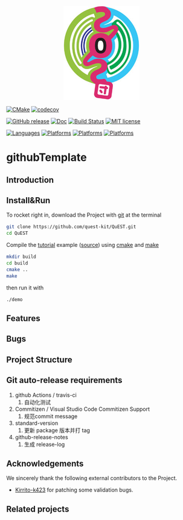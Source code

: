 <!--
 * @Descripttion: 
 * @version: 
 * @Author: Shaojie Tan
 * @Date: 2021-09-05 10:46:12
 * @LastEditors: Shaojie Tan
 * @LastEditTime: 2021-09-07 11:33:33
-->

<p align="center">
<a href="https://github.com/Kirrito-k423/githubTemplate" target="_blank">
	<img src="./doxyconfig/sos.jpg" width=""/>
</a>
</p>

<!-- https://shields.io/category/build -->


<!-- [![macOS unit](https://github.com/QuEST-Kit/QuEST/workflows/macOS%20unit/badge.svg)](https://github.com/QuEST-Kit/QuEST/actions)
[![LLVM](https://github.com/QuEST-Kit/QuEST/workflows/LLVM%20asan/badge.svg)](https://github.com/QuEST-Kit/QuEST/actions) -->

[![CMake](https://github.com/Kirrito-k423/githubTemplate/actions/workflows/cmake.yml/badge.svg)](https://github.com/Kirrito-k423/githubTemplate/actions/workflows/cmake.yml)
[![codecov](https://codecov.io/gh/Kirrito-k423/githubTemplate/branch/main/graph/badge.svg?token=CDR3YJNNHB)](https://codecov.io/gh/Kirrito-k423/githubTemplate)

[![GitHub release](https://img.shields.io/github/release/Kirrito-k423/githubTemplate)](https://github.com/Kirrito-k423/githubTemplate/releases) 
[![Doc](https://img.shields.io/badge/doc-Github.io-orange.svg)](https://quest-kit.github.io/QuEST/modules.html)
[![Build Status](https://app.travis-ci.com/Kirrito-k423/githubTemplate.svg?branch=main)](https://app.travis-ci.com/Kirrito-k423/githubTemplate)
[![MIT license](https://img.shields.io/badge/license-MIT-lightgrey.svg)](LICENCE.txt)

<!-- [![Languages](https://img.shields.io/badge/C-99-ff69b4.svg)](http://www.open-std.org/jtc1/sc22/wg14/www/standards.html#9899) -->
[![Languages](https://img.shields.io/badge/C++-11-ff69b4.svg)](https://isocpp.org/wiki/faq/cpp11)
[![Platforms](https://img.shields.io/badge/multithreaded-OpenMP-6699ff.svg)](https://www.openmp.org/)
[![Platforms](https://img.shields.io/badge/GPU-CUDA-6699ff.svg)](https://developer.nvidia.com/cuda-zone)
[![Platforms](https://img.shields.io/badge/distributed-MPI-6699ff.svg)](https://www.mpi-forum.org/) 


<!-- paper and official email
[![DOI](https://img.shields.io/badge/DOI-10.1038%2Fs41598--019--47174--9-yellow.svg)](https://doi.org/10.1038/s41598-019-47174-9)
[![Email](https://img.shields.io/badge/email-quest@materials.ox.ac.uk-red.svg)](mailto:quest@materials.ox.ac.uk) -->

# githubTemplate


## Introduction

## Install&Run
To rocket right in, download the Project with [git](https://git-scm.com/) at the terminal
```bash
git clone https://github.com/quest-kit/QuEST.git
cd QuEST
```
Compile the [tutorial](/examples/README.md) example ([source](/examples/tutorial_example.c)) using [cmake](https://cmake.org/) and [make](https://www.gnu.org/software/make/)
```bash
mkdir build
cd build
cmake ..
make
```
then run it with
```bash
./demo
```
## Features

## Bugs


## Project Structure

## Git auto-release requirements
1. github Actions / travis-ci
   1. 自动化测试
2. Commitizen / Visual Studio Code Commitizen Support
   1. 规范commit message
3. standard-version
   1. 更新 package 版本并打 tag
4. github-release-notes
   1. 生成 release-log
## Acknowledgements

We sincerely thank the following external contributors to the Project.

- [Kirrito-k423](https://github.com/Kirrito-k423) for patching some validation bugs.

## Related projects